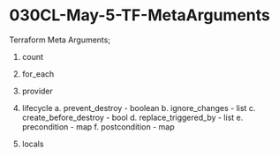 # 030CL-May-5-TF-MetaArguments

Terraform Meta Arguments;

1. count
2. for_each
3. provider

4. lifecycle
    a. prevent_destroy - boolean
    b. ignore_changes - list
    c. create_before_destroy - bool
    d. replace_triggered_by - list
    e. precondition - map
    f. postcondition - map

5. locals